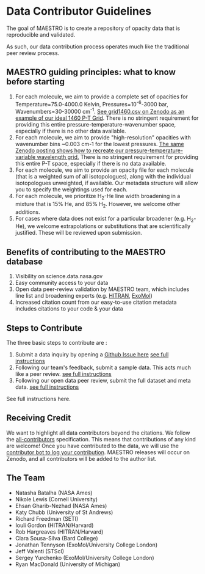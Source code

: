 # Data Contributor Guidelines

The goal of MAESTRO is to create a repository of opacity data that is reproducible and validated. 

As such, our data contribution process operates much like the traditional peer review process. 


## MAESTRO guiding principles: what to know before starting 



1. For each molecule, we aim to provide a complete set of opacities for Temperature=75.0-4000.0 Kelvin, Pressures=10<sup>-6</sup>-3000 bar, Wavenumbers=30-30000 cm<sup>-1</sup>. [See grid1460.csv on Zenodo as an example of our ideal 1460 P-T Grid](https://zenodo.org/record/4458189#.Y2Kyb-zMI8Y). There is no stringent requirement for providing this entire pressure-temperature-wavenumber space, especially if there is no other data available.
2. For each molecule, we aim to provide "high-resolution" opacities with wavenumber bins ~0.003 cm-1 for the lowest pressures. [The same Zenodo posting shows how to recreate our pressure-temperature-variable wavelength grid.](https://zenodo.org/record/4458189#.Y2Kyb-zMI8Y) There is no stringent requirement for providing this entire P-T space, especially if there is no data available.
3. For each molecule, we aim to provide an opacity file for each molecule (that is a weighted sum of all isotopologues), along with the individual isotopologues unweighted, if available. Our metadata structure will allow you to specify the weightings used for each. 
4. For each molecule, we prioritize H<sub>2</sub>-He line width broadening in a mixture that is 15% He, and 85% H<sub>2</sub>. However, we welcome other additions. 
5. For cases where data does not exist for a particular broadener (e.g. H<sub>2</sub>-He), we welcome extrapolations or substitutions that are scientifically justified. These will be reviewed upon submission.


## Benefits of contributing to the MAESTRO database



1. Visibility on science.data.nasa.gov 
2. Easy community access to your data 
3. Open data peer-review validation by MAESTRO team, which includes line list and broadening experts (e.g. [HITRAN](https://hitran.org/), [ExoMol](https://www.exomol.com/))
4. Increased citation count from our easy-to-use citation metadata includes citations to your code & your data 

## Steps to Contribute 

The three basic steps to contribute are : 

1. Submit a data inquiry by opening a [Github Issue here](https://github.com/maestro-opacities/submit-data/issues/new/choose) [see full instructions](https://github.com/maestro-opacities/submit-data/blob/main/CONTRIBUTE.md#step-1-submit-inquiry)
2. Following our team's feedback, submit a sample data. This acts much like a peer review. [see full instructions](https://github.com/maestro-opacities/submit-data/blob/main/CONTRIBUTE.md#step-2-submit-sample-for-data-peer-review)
3. Following our open data peer review, submit the full dataset and meta data. [see full instructions](https://github.com/maestro-opacities/submit-data/blob/main/CONTRIBUTE.md#step-3-final-data-transfer)

See full instructions here. 

## Receiving Credit 

We want to highlight all data contributors beyond the citations. We follow the [all-contributors](https://github.com/all-contributors/all-contributors) specification. This means that contributions of any kind are welcome! Once you have contributed to the data, we will use the [contributor bot to log your contribution](https://allcontributors.org/docs/en/bot/usage). MAESTRO releases will occur on Zenodo, and all contributors will be added to the author list. 


## The Team

- Natasha Batalha (NASA Ames) 
- Nikole Lewis (Cornell University) 
- Ehsan Gharib-Nezhad (NASA Ames) 
- Katy Chubb (University of St Andrews)
- Richard Freedman (SETI) 
- Iouli Gordon (HITRAN/Harvard) 
- Rob Hargreaves (HITRAN/Harvard) 
- Clara Sousa-Silva (Bard College)
- Jonathan Tennyson (ExoMol/University College London) 
- Jeff Valenti (STScI) 
- Sergey Yurchenko (ExoMol/University College London)
- Ryan MacDonald (University of Michigan) 

